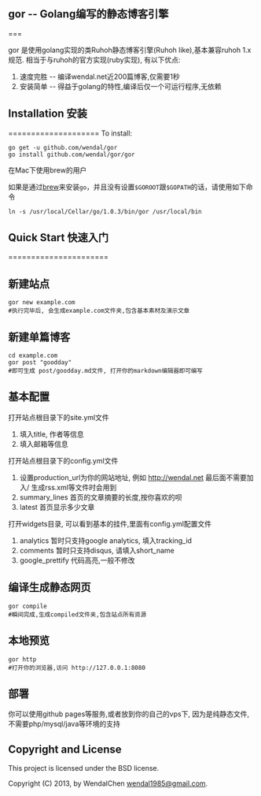 ## gor -- Golang编写的静态博客引擎
===

gor 是使用golang实现的类Ruhoh静态博客引擎(Ruhoh like),基本兼容ruhoh 1.x规范.
相当于与ruhoh的官方实现(ruby实现), 有以下优点:

1. 速度完胜 -- 编译wendal.net近200篇博客,仅需要1秒
2. 安装简单 -- 得益于golang的特性,编译后仅一个可运行程序,无依赖

## Installation 安装
====================
To install:

    go get -u github.com/wendal/gor
    go install github.com/wendal/gor/gor

在Mac下使用brew的用户

如果是通过[brew](https://github.com/mxcl/homebrew)来安装`go`，并且没有设置`$GOROOT`跟`$GOPATH`的话，请使用如下命令

    ln -s /usr/local/Cellar/go/1.0.3/bin/gor /usr/local/bin

## Quick Start 快速入门
======================

新建站点
-------

	gor new example.com
    #执行完毕后, 会生成example.com文件夹,包含基本素材及演示文章

新建单篇博客
----------

	cd example.com
	gor post "goodday"
	#即可生成 post/goodday.md文件, 打开你的markdown编辑器即可编写

基本配置
--------

打开站点根目录下的site.yml文件

1. 填入title, 作者等信息
2. 填入邮箱等信息

打开站点根目录下的config.yml文件

1. 设置production_url为你的网站地址, 例如 http://wendal.net 最后面不需要加入/ 生成rss.xml等文件时会用到
2. summary_lines 首页的文章摘要的长度,按你喜欢的呗
3. latest 首页显示多少文章

打开widgets目录, 可以看到基本的挂件,里面有config.yml配置文件

1. analytics 暂时只支持google analytics, 填入tracking_id
2. comments 暂时只支持disqus, 请填入short_name
3. google_prettify 代码高亮,一般不修改


编译生成静态网页
--------------

	gor compile
	#瞬间完成,生成compiled文件夹,包含站点所有资源

本地预览
-------

	gor http
	#打开你的浏览器,访问 http://127.0.0.1:8080

部署
-----

你可以使用github pages等服务,或者放到你的自己的vps下, 因为是纯静态文件,不需要php/mysql/java等环境的支持


Copyright and License
----------------------

This project is licensed under the BSD license.

	
Copyright (C) 2013, by WendalChen wendal1985@gmail.com.
